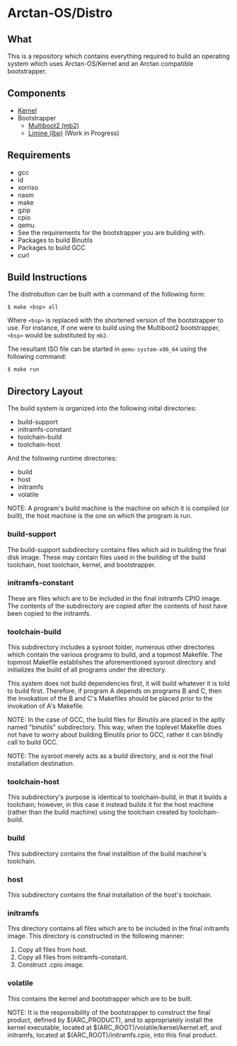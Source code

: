 # Arctan-OS/Distro

## What
This is a repository which contains everything required to build an operating system which
uses Arctan-OS/Kernel and an Arctan compatible bootstrapper.

## Components
* [Kernel](https://github.com/Arctan-OS/Kernel)
* Bootstrapper
  * [Multiboot2 (mb2)](https://github.com/Arctan-OS/MB2BSP)
  * [Limine (lbp)](https://github.com/Arctan-OS/LBPBSP) (Work in Progress)

## Requirements
* gcc
* ld
* xorriso
* nasm
* make
* gzip
* cpio
* qemu
* See the requirements for the bootstrapper you are building with.
* Packages to build Binutils
* Packages to build GCC
* curl

## Build Instructions
The distrobution can be built with a command of the following form:

```shell
$ make <bsp> all
```

Where `<bsp>` is replaced with the shortened version of the bootstrapper to use.
For instance, if one were to build using the Multiboot2 bootstrapper, `<bsp>` would
be substituted by `mb2`.

The resultant ISO file can be started in `qemu-system-x86_64` using the following
command:

```shell
$ make run
```

## Directory Layout

The build system is organized into the following inital directories:
* build-support
* initramfs-constant
* toolchain-build
* toolchain-host

And the following runtime directories:
* build
* host
* initramfs
* volatile

NOTE: A program's build machine is the machine on which it is compiled (or built), the host machine
is the one on which the program is run.

### build-support

The build-support subdirectory contains files which aid in building the final disk image. These
may contain files used in the building of the build toolchain, host toolchain, kernel, and bootstrapper.

### initramfs-constant

These are files which are to be included in the final initramfs CPIO image. The contents of the subdirectory
are copied after the contents of host have been copied to the initramfs.

### toolchain-build

This subdirectory includes a sysroot folder, numerous other directories which contain the various programs
to build, and a topmost Makefile. The topmost Makefile establishes the aforementioned sysroot directory
and initializes the build of all programs under the directory.

This system does not build dependencies first,
it will build whatever it is told to build first. Therefore, if program A depends on programs B and C, then
the invokation of the B and C's Makefiles should be placed prior to the invokation of A's Makefile.

NOTE: In the case of GCC, the build files for Binutils are placed in the aptly named "binutils" subdirectory.
This way, when the toplevel Makefile does not have to worry about building Binutils prior to GCC, rather it 
can blindly call to build GCC.

NOTE: The sysroot merely acts as a build directory, and is not the final installation destination.

### toolchain-host

This subdirectory's purpose is identical to toolchain-build, in that it builds a toolchain; however, in this case
it instead builds it for the host machine (rather than the build machine) using the toolchain created by toolchain-build.

### build 

This subdirectory contains the final installtion of the build machine's toolchain.

### host

This subdirectory contains the final installation of the host's toolchain.

### initramfs

This directory contains all files which are to be included in the final initramfs image. This directory
is constructed in the following manner:
1. Copy all files from host.
2. Copy all files from initramfs-constant.
3. Construct .cpio image.

### volatile

This contains the kernel and bootstrapper which are to be built.

NOTE: It is the responsibility of the bootstrapper to construct the final product, defined by \$(ARC_PRODUCT),
and to appropriately install the kernel executable, located at \$(ARC_ROOT)/volatile/kernel/kernel.elf, and initramfs,
located at $(ARC_ROOT)/initramfs.cpio, into this final product.
